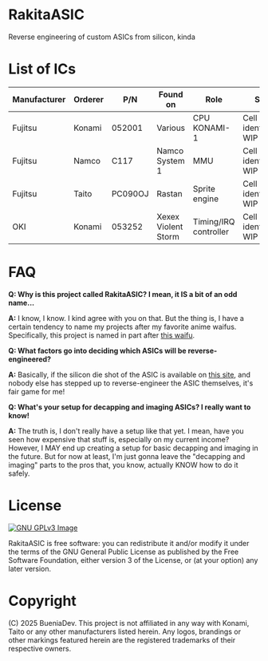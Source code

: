 # RakitaASIC
Reverse engineering of custom ASICs from silicon, kinda

# List of ICs
|Manufacturer|Orderer|P/N|Found on|Role|Status|
|------------|-------|---|--------|----|------|
|Fujitsu|Konami|052001|Various|CPU KONAMI-1|Cell identification WIP|
|Fujitsu|Namco|C117|Namco System 1|MMU|Cell identification WIP|
|Fujitsu|Taito|PC090OJ|Rastan|Sprite engine|Cell identification WIP|
|OKI|Konami|053252|Xexex <br> Violent Storm|Timing/IRQ controller|Cell identification WIP|

# FAQ 

**Q: Why is this project called RakitaASIC? I mean, it IS a bit of an odd name...** 

**A:** I know, I know. I kind agree with you on that. But the thing is, I have a certain tendency to name my projects after my favorite anime waifus. Specifically, this project is named in part after [this waifu](https://hitoribocchi-no-oo-seikatsu.fandom.com/wiki/Sotoka_Rakita).


**Q: What factors go into deciding which ASICs will be reverse-engineered?** 

**A:** Basically, if the silicon die shot of the ASIC is available on [this site](https://siliconpr0n.org/), and nobody else has stepped up to reverse-engineer the ASIC themselves, it's fair game for me!


**Q: What's your setup for decapping and imaging ASICs? I really want to know!** 

**A:** The truth is, I don't really have a setup like that yet. I mean, have you seen how expensive that stuff is, especially on my current income? However, I MAY end up creating a setup for basic decapping and imaging in the future. But for now at least, I'm just gonna leave the "decapping and imaging" parts to the pros that, you know, actually KNOW how to do it safely. 

# License 

[![GNU GPLv3 Image](https://www.gnu.org/graphics/gplv3-127x51.png)](http://www.gnu.org/licenses/gpl-3.0.en.html)

RakitaASIC is free software: you can redistribute it and/or modify it under the terms of the GNU General Public License as published by the Free Software Foundation, either version 3 of the License, or (at your option) any later version. 

# Copyright 

(C) 2025 BueniaDev. This project is not affiliated in any way with Konami, Taito or any other manufacturers listed herein. Any logos, brandings or other markings featured herein are the registered trademarks of their respective owners.

